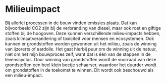 # Milieuimpact

Bij allerlei processen in de bouw vinden emissies plaats. Dat kan bijvoorbeeld CO2 zijn bij de verbranding van diesel, maar ook roet en giftige stoffen bij de hoogoven. Deze kunnen verschillende milieu-impacts hebben, zoals klimaatverandering of toxiciteit voor mensen en ecosystemen. Ook kunnen er grondstoffen worden gewonnen uit het milieu, zoals de winning van ijzererts of aardolie. Het gaat hierbij puur om de winning uit de natuur, niet om het mijn bouwproces zelf, want dat is één van de stappen in de levenscyclus. Door winning van grondstoffen wordt de voorraad van deze grondstoffen een heel klein beetje schaarser, waardoor het duurder wordt om grondstoffen in de toekomst te winnen. Dit wordt ook beschouwd als een milieu-impact.

